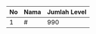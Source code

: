| No | Nama            | Jumlah Level |
|----|-----------------|--------------|
| 1  | #    |    990        |
